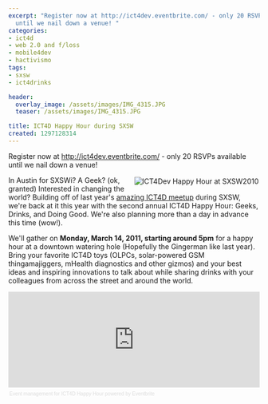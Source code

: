 ```yaml
---
excerpt: "Register now at http://ict4dev.eventbrite.com/ - only 20 RSVPs available
  until we nail down a venue! "
categories:
- ict4d
- web 2.0 and f/loss
- mobile4dev
- hactivismo
tags:
- sxsw
- ict4drinks

header:
  overlay_image: /assets/images/IMG_4315.JPG
  teaser: /assets/images/IMG_4315.JPG

title: ICT4D Happy Hour during SXSW
created: 1297128314
---
```

Register now at http://ict4dev.eventbrite.com/ - only 20 RSVPs available until we nail down a venue!

<img src="http://joncamfield.com/sites/default/files/images/IMG_4315.blog.JPG" hspace="2" vspace="2" align="right" alt="ICT4Dev Happy Hour at SXSW2010" /> In Austin for SXSWi?  A Geek? (ok, granted) Interested in changing the world?  Building off of last year's <a href="http://joncamfield.com/blog/2010/03/ict4d_meetup_in_austin_during.html">amazing ICT4D meetup</a> during SXSW, we're back at it this year with the second annual ICT4D Happy Hour: Geeks, Drinks, and Doing Good. We're also planning more than a day in advance this time (wow!).

We'll gather on <strong>Monday, March 14, 2011, starting around 5pm</strong> for a happy hour at a downtown watering hole (Hopefully the Gingerman like last year).  Bring your favorite ICT4D toys (OLPCs, solar-powered GSM thingamajiggers, mHealth diagnostics and other gizmos) and your best ideas and inspiring innovations to talk about while sharing drinks with your colleagues from across the street and around the world.

<div style="width:100%; text-align:left;" ><iframe  src="http://www.eventbrite.com/tickets-external?eid=1280671523&ref=etckt" frameborder="0" height="192" width="100%" vspace="0" hspace="0" marginheight="5" marginwidth="5" scrolling="auto" allowtransparency="true"></iframe><div style="font-family:Helvetica, Arial; font-size:10px; padding:5px 0 5px; margin:2px; width:100%; text-align:left;" ><a style="color:#ddd; text-decoration:none;" target="_blank" href="http://www.eventbrite.com/features?ref=etckt" >Event management</a><span style="color:#ddd;" > for </span><a style="color:#ddd; text-decoration:none;" target="_blank" href="http://ict4dev.eventbrite.com?ref=etckt" >ICT4D Happy Hour</a><span style="color:#ddd;" > powered by </span><a style="color:#ddd; text-decoration:none;" target="_blank" href="http://www.eventbrite.com?ref=etckt" >Eventbrite</a></div></div>
<!--break-->
